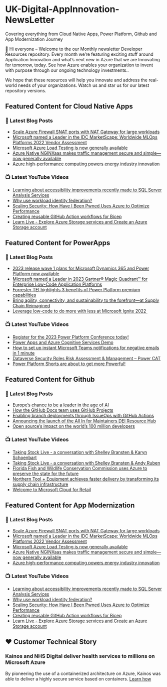 # UK-Digital-AppInnovation-NewsLetter

Covering everything from Cloud Native Apps, Power Platform, Github and App Modernization Journey

👋 Hi everyone – Welcome to the our Monthly newsletter Developer Resources repository. Every month we’re featuring exciting stuff around Application Innovation and what’s next new in Azure that we are Innovating for tomorrow, today. See how Azure enables your organization to invent with purpose through our ongoing technology investments..


We hope that these resources will help you innovate and address the real-world needs of your organizations. Watch us and star us for our latest repository versions.

## Featured Content for Cloud Native Apps


### 📝 Latest Blog Posts

    
<!-- BLOGCNA:START -->
- [Scale Azure Firewall SNAT ports with NAT Gateway for large workloads](https://azure.microsoft.com/blog/scale-azure-firewall-snat-ports-with-nat-gateway-for-large-workloads/)
- [Microsoft named a Leader in the IDC MarketScape: Worldwide MLOps Platforms 2022 Vendor Assessment](https://azure.microsoft.com/blog/microsoft-named-a-leader-in-the-idc-marketscape-worldwide-mlops-platforms-2022-vendor-assessment/)
- [Microsoft Azure Load Testing is now generally available](https://azure.microsoft.com/blog/microsoft-azure-load-testing-is-now-generally-available/)
- [Azure Native NGINXaas makes traffic management secure and simple—now generally available](https://azure.microsoft.com/blog/azure-native-nginxaas-makes-traffic-management-secure-and-simple-now-generally-available/)
- [Azure high-performance computing powers energy industry innovation](https://azure.microsoft.com/blog/azure-highperformance-computing-powers-energy-industry-innovation/)
<!-- BLOGCNA:END -->

### 📺 Latest YouTube Videos

 
<!-- YOUTUBECNA:START -->
- [Learning about accessibility improvements recently made to SQL Server Analysis Services](https://www.youtube.com/watch?v=UaLC2AXKdhE)
- [Why use workload identity federation?](https://www.youtube.com/watch?v=WIs3IRCJhEo)
- [Scaling Security: How Have I Been Pwned Uses Azure to Optimize Performance](https://www.youtube.com/watch?v=ofO44JwuzYo)
- [Creating reusable GitHub Action workflows for Bicep](https://www.youtube.com/watch?v=ujMDrzxM6Vc)
- [Learn Live - Explore Azure Storage services and Create an Azure Storage account](https://www.youtube.com/watch?v=plhEkb4u-Vw)
<!-- YOUTUBECNA:END -->

##  Featured Content for PowerApps
### 📝 Latest Blog Posts
<!-- BLOGPOWER:START -->
- [2023 release wave 1 plans for Microsoft Dynamics 365 and Power Platform now available](https://cloudblogs.microsoft.com/dynamics365/bdm/2023/01/25/2023-release-wave-1-plans-for-microsoft-dynamics-365-and-power-platform-now-available/)
- [Microsoft named a Leader in 2023 Gartner® Magic Quadrant™ for Enterprise Low-Code Application Platforms](https://powerapps.microsoft.com/en-us/blog/microsoft-named-a-leader-in-2023-gartner-magic-quadrant-for-enterprise-low-code-application-platforms/)
- [Forrester TEI highlights 3 benefits of Power Platform premium capabilities](https://cloudblogs.microsoft.com/powerplatform/2022/11/28/forrester-tei-highlights-3-benefits-of-power-platform-premium-capabilities/)
- [Bring agility, connectivity, and sustainability to the forefront—at Supply Chain Reimagined](https://cloudblogs.microsoft.com/dynamics365/bdm/2022/10/27/bring-agility-connectivity-and-sustainability-to-the-forefront-at-supply-chain-reimagined/)
- [Leverage low-code to do more with less at Microsoft Ignite 2022 ](https://cloudblogs.microsoft.com/powerplatform/2022/10/12/leverage-low-code-to-do-more-with-less-at-microsoft-ignite-2022/)
<!-- BLOGPOWER:END -->
 ### 📺 Latest YouTube Videos
    
<!-- YOUTUBEPOWER:START -->
- [Register for the 2023 Power Platform Conference today!](https://www.youtube.com/watch?v=vcbvPep5H4w)
- [Power Apps and Azure Cognitive Services Demo](https://www.youtube.com/watch?v=ka_yY77b-0M)
- [How to set up instant Microsoft Teams notifications for negative emails in 1 minute](https://www.youtube.com/watch?v=qfmQAObXTHQ)
- [Dataverse Security Roles Risk Assessment &amp; Management – Power CAT](https://www.youtube.com/watch?v=0z-yZcYaC5Y)
- [Power Platform Shorts are about to get more Powerful!](https://www.youtube.com/watch?v=Dk0NzNeCkSc)
<!-- YOUTUBEPOWER:END -->

##  Featured Content for Github
### 📝 Latest Blog Posts
<!-- BLOGGITHUB:START -->
- [Europe’s chance to be a leader in the age of AI](https://github.blog/2023-02-03-europes-chance-to-be-a-leader-in-the-age-of-ai/)
- [How the GitHub Docs team uses GitHub Projects](https://github.blog/2023-02-02-how-the-github-docs-team-uses-github-projects/)
- [Enabling branch deployments through IssueOps with GitHub Actions](https://github.blog/2023-02-02-enabling-branch-deployments-through-issueops-with-github-actions/)
- [Announcing the launch of the All In for Maintainers DEI Resource Hub](https://github.blog/2023-02-01-announcing-the-launch-of-the-all-in-for-maintainers-dei-resource-hub/)
- [Open source’s impact on the world’s 100 million developers](https://github.blog/2023-02-01-open-sources-impact-on-the-worlds-100-million-developers/)
<!-- BLOGGITHUB:END -->
### 📺 Latest YouTube Videos
<!-- YOUTUBEGITHUB:START -->
- [Taking Stock Live - a conversation with Shelley Bransten &amp; Karyn Schoenbart](https://www.youtube.com/watch?v=j66FFVO1Nwg)
- [Taking Stock Live - a conversation with Shelley Bransten &amp; Andy Ruben](https://www.youtube.com/watch?v=RbUd55D2O1s)
- [Florida Fish and Wildlife Conservation Commission uses Azure to preserve the state for the future](https://www.youtube.com/watch?v=Y7E1CfP6Wj8)
- [Northern Tool + Equipment achieves faster delivery by transforming its supply chain infrastructure](https://www.youtube.com/watch?v=RBsf6I6uayg)
- [Welcome to Microsoft Cloud for Retail](https://www.youtube.com/watch?v=1ZG9IRJ8eEM)
<!-- YOUTUBEGITHUB:END -->
##  Featured Content for App Modernization
### 📝 Latest Blog Posts
<!-- BLOGAPPMOD:START -->
- [Scale Azure Firewall SNAT ports with NAT Gateway for large workloads](https://azure.microsoft.com/blog/scale-azure-firewall-snat-ports-with-nat-gateway-for-large-workloads/)
- [Microsoft named a Leader in the IDC MarketScape: Worldwide MLOps Platforms 2022 Vendor Assessment](https://azure.microsoft.com/blog/microsoft-named-a-leader-in-the-idc-marketscape-worldwide-mlops-platforms-2022-vendor-assessment/)
- [Microsoft Azure Load Testing is now generally available](https://azure.microsoft.com/blog/microsoft-azure-load-testing-is-now-generally-available/)
- [Azure Native NGINXaas makes traffic management secure and simple—now generally available](https://azure.microsoft.com/blog/azure-native-nginxaas-makes-traffic-management-secure-and-simple-now-generally-available/)
- [Azure high-performance computing powers energy industry innovation](https://azure.microsoft.com/blog/azure-highperformance-computing-powers-energy-industry-innovation/)
<!-- BLOGAPPMOD:END -->
### 📺 Latest YouTube Videos
<!-- YOUTUBEAPPMOD:START -->
- [Learning about accessibility improvements recently made to SQL Server Analysis Services](https://www.youtube.com/watch?v=UaLC2AXKdhE)
- [Why use workload identity federation?](https://www.youtube.com/watch?v=WIs3IRCJhEo)
- [Scaling Security: How Have I Been Pwned Uses Azure to Optimize Performance](https://www.youtube.com/watch?v=ofO44JwuzYo)
- [Creating reusable GitHub Action workflows for Bicep](https://www.youtube.com/watch?v=ujMDrzxM6Vc)
- [Learn Live - Explore Azure Storage services and Create an Azure Storage account](https://www.youtube.com/watch?v=plhEkb4u-Vw)
<!-- YOUTUBEAPPMOD:END -->


## ♥️ Customer Technical Story 

### Kainos and NHS Digital deliver health services to millions on Microsoft Azure

By pioneering the use of a containerized architecture on Azure, Kainos was able to deliver a highly secure service based on containers. [Learn how](https://customers.microsoft.com/en-us/story/1368348549535774520-kainos-and-nhs-digital-deliver-health-services-to-millions-on-microsoft-azure)

